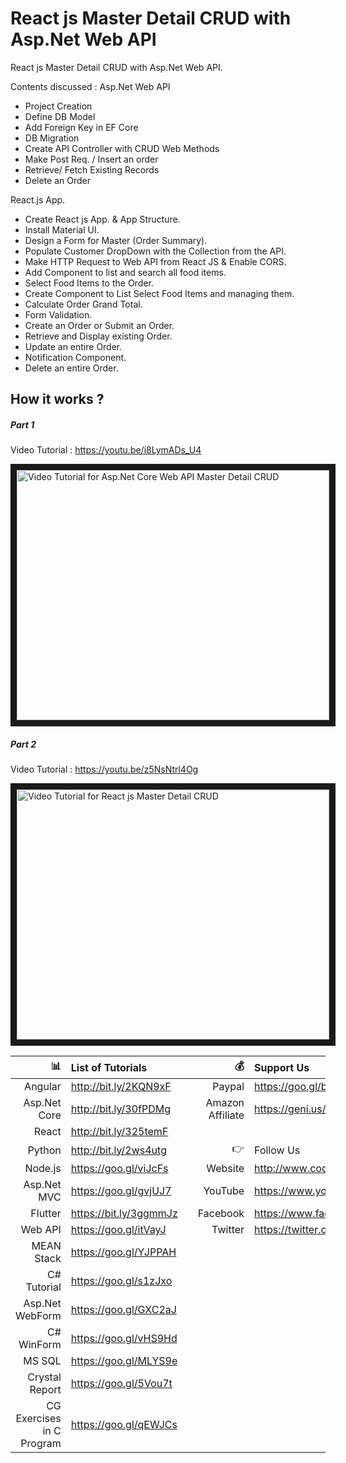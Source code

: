 # React js Master Detail CRUD with Asp.Net Web API

React js Master Detail CRUD with Asp.Net Web API.


Contents discussed :
Asp.Net Web API
 - Project Creation
 - Define DB Model
 - Add Foreign Key in EF Core
 - DB Migration
 - Create API Controller with CRUD Web Methods
 - Make Post Req. / Insert an order
 - Retrieve/ Fetch Existing Records
 - Delete an Order
 
React.js App.
 - Create React js App. & App Structure.
 - Install Material UI.
 - Design a Form for Master (Order Summary).
 - Populate Customer DropDown with the Collection from the API.
 - Make HTTP Request to Web API from React JS & Enable CORS.
 - Add Component to list and search all food items.
 - Select Food Items to the Order.
 - Create Component to List Select Food Items and managing them.
 - Calculate Order Grand Total.
 - Form Validation.
 - Create an Order or Submit an Order.
 - Retrieve and Display existing Order.
 - Update an entire Order.
 - Notification Component.
 - Delete an entire Order.
 

 ## How it works ?
 
 ##### Part 1
 
 Video Tutorial : https://youtu.be/i8LymADs_U4
 
 <a href="http://www.youtube.com/watch?feature=player_embedded&v=i8LymADs_U4
" target="_blank"><img src="http://img.youtube.com/vi/i8LymADs_U4/0.jpg" 
alt="Video Tutorial for Asp.Net Core Web API Master Detail CRUD" width="500" height="400" border="10" /></a>

 ##### Part 2
 Video Tutorial : https://youtu.be/z5NsNtrl4Og
 
 <a href="http://www.youtube.com/watch?feature=player_embedded&v=z5NsNtrl4Og
" target="_blank"><img src="http://img.youtube.com/vi/z5NsNtrl4Og/0.jpg" 
alt="Video Tutorial for React js Master Detail CRUD" width="500" height="400" border="10" /></a>


| :bar_chart:               |  List of Tutorials   |   | :moneybag:           | Support Us                           |
|--------------------------:|:---------------------|---|---------------------:|:-------------------------------------|
| Angular                   |http://bit.ly/2KQN9xF |   |Paypal                | https://goo.gl/bPcyXW                |
| Asp.Net Core              |http://bit.ly/30fPDMg |   |Amazon   Affiliate    | https://geni.us/JDzpE                |
| React                     |http://bit.ly/325temF |   |
| Python                    |http://bit.ly/2ws4utg |   | :point_right:        | Follow Us                            |
| Node.js                   |https://goo.gl/viJcFs |   |Website               |http://www.codaffection.com          |
| Asp.Net MVC               |https://goo.gl/gvjUJ7 |   |YouTube               |https://www.youtube.com/codaffection  |
| Flutter                   |https://bit.ly/3ggmmJz|   |Facebook              |https://www.facebook.com/codaffection |
| Web API                   |https://goo.gl/itVayJ |   |Twitter               |https://twitter.com/CodAffection      |
| MEAN Stack                |https://goo.gl/YJPPAH |   |
| C# Tutorial               |https://goo.gl/s1zJxo |   |
| Asp.Net WebForm           |https://goo.gl/GXC2aJ |   |
| C# WinForm                |https://goo.gl/vHS9Hd |   |
| MS SQL                    |https://goo.gl/MLYS9e |   |
| Crystal Report            |https://goo.gl/5Vou7t |   |
| CG Exercises in C Program |https://goo.gl/qEWJCs |   |
